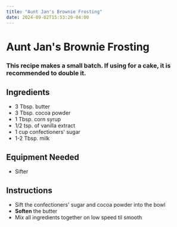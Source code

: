 ```yaml
---
title: "Aunt Jan's Brownie Frosting"
date: 2024-09-02T15:53:20-04:00
---
```


# Aunt Jan's Brownie Frosting
### This recipe makes a small batch. If using for a cake, it is recommended to double it. 

## Ingredients

- 3 Tbsp. butter
- 3 Tbsp. cocoa powder
- 1 Tbsp. corn syrup
- 1/2 tsp. of vanilla extract
- 1 cup confectioners' sugar
- 1-2 Tbsp. milk


## Equipment Needed

- Sifter

## Instructions

- Sift the confectioners' sugar and cocoa powder into the bowl
- **Soften** the butter
- Mix all ingredients together on low speed til smooth